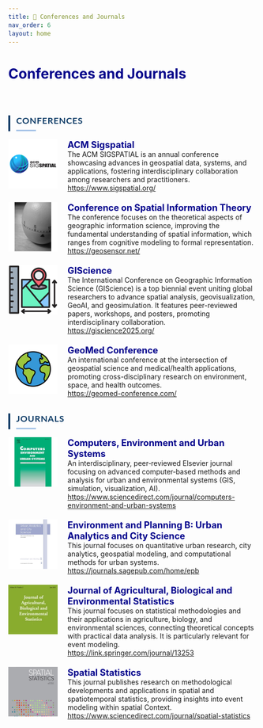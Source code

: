 ```yaml
---
title: 🔵 Conferences and Journals
nav_order: 6
layout: home
---
```


<!-- inline styles for subsection headings -->
<style>
.venue-subsection {
  font-family: 'Lato', sans-serif;
  text-transform: uppercase;
  font-size: 1.1rem;
  font-weight: 700;
  margin: 2rem 0 1rem;
  color: #0d3b66;
  padding-left: 0.75rem;
  border-left: 4px solid #0d3b66;
  letter-spacing: 0.05em;
}
.venue-subsection::after {
  content: "";
  display: block;
  width: 40px;
  height: 3px;
  background-color: #a5c3e7;
  margin-top: 0.5rem;
}
</style>

<h1 style="color: darkblue;">Conferences and Journals</h1>
<br>

<div style="max-width: 100%;">
  <!-- START -->
<p class="venue-subsection">Conferences</p>

<div style="display: flex; justify-content: space-between; align-items: stretch; margin-bottom: 20px;">
    <div style="display: flex; align-items: stretch;">
      <img src="/assets/images/thumb/acmsigspatial.jpg" alt="Logo" style="width: 100px; height: 100px; margin-right: 20px;">
      <div style="flex-grow: 1; display: flex; flex-direction: column; justify-content: space-between;">
        <p style="margin: 0; color: darkblue; font-size: 1.3em; font-weight: bold;">ACM Sigspatial</p>
        <p style="margin: 0;">The ACM SIGSPATIAL is an annual conference showcasing advances in geospatial data, systems, and applications, fostering interdisciplinary collaboration among researchers and practitioners.</p>
        <p style="margin: 0;"><a href="https://www.sigspatial.org/"><i class="fa-regular fa-file-pdf"></i> https://www.sigspatial.org/</a></p>
      </div>
    </div>
  </div>

<div style="display: flex; justify-content: space-between; align-items: stretch; margin-bottom: 20px;">
    <div style="display: flex; align-items: stretch;">
      <img src="/assets/images/thumb/COSIT.jpg" alt="Logo" style="width: 100px; height: 100px; margin-right: 20px;">
      <div style="flex-grow: 1; display: flex; flex-direction: column; justify-content: space-between;">
        <p style="margin: 0; color: darkblue; font-size: 1.3em; font-weight: bold;">Conference on Spatial Information Theory</p>
        <p style="margin: 0;">The conference focuses on the theoretical aspects of geographic information science, improving the fundamental understanding of spatial information, which ranges from cognitive modeling to formal representation.</p>
        <p style="margin: 0;"><a href="https://geosensor.net/"><i class="fa-regular fa-file-pdf"></i> https://geosensor.net/</a></p>
      </div>
    </div>
  </div>

<div style="display: flex; justify-content: space-between; align-items: stretch; margin-bottom: 20px;">
    <div style="display: flex; align-items: stretch;">
      <img src="/assets/images/thumb/spatial.jpg" alt="Logo" style="width: 100px; height: 100px; margin-right: 20px;">
      <div style="flex-grow: 1; display: flex; flex-direction: column; justify-content: space-between;">
        <p style="margin: 0; color: darkblue; font-size: 1.3em; font-weight: bold;">GIScience</p>
        <p style="margin: 0;">The International Conference on Geographic Information Science (GIScience) is a top biennial event uniting global researchers to advance spatial analysis, geovisualization, GeoAI, and geosimulation. It features peer-reviewed papers, workshops, and posters, promoting interdisciplinary collaboration.</p>
        <p style="margin: 0;"><a href="https://giscience2025.org/"><i class="fa-regular fa-file-pdf"></i> https://giscience2025.org/</a></p>
      </div>
    </div>
  </div>

<div style="display: flex; justify-content: space-between; align-items: stretch; margin-bottom: 20px;">
    <div style="display: flex; align-items: stretch;">
      <img src="/assets/images/thumb/geomed.jpg" alt="Logo" style="width: 100px; height: 100px; margin-right: 20px;">
      <div style="flex-grow: 1; display: flex; flex-direction: column; justify-content: space-between;">
        <p style="margin: 0; color: darkblue; font-size: 1.3em; font-weight: bold;">GeoMed Conference</p>
        <p style="margin: 0;">An international conference at the intersection of geospatial science and medical/health applications, promoting cross-disciplinary research on environment, space, and health outcomes.</p>
        <p style="margin: 0;"><a href="https://geomed-conference.com/"><i class="fa-regular fa-file-pdf"></i> https://geomed-conference.com/</a></p>
      </div>
    </div>
  </div>



<p class="venue-subsection">Journals</p>

<div style="display: flex; justify-content: space-between; align-items: stretch; margin-bottom: 20px;">
    <div style="display: flex; align-items: stretch;">
      <img src="/assets/images/thumb/Computers Environment and Urban Systems.jpg" alt="Logo" style="width: 100px; height: 100px; margin-right: 20px;">
      <div style="flex-grow: 1; display: flex; flex-direction: column; justify-content: space-between;">
        <p style="margin: 0; color: darkblue; font-size: 1.3em; font-weight: bold;">Computers, Environment and Urban Systems</p>
        <p style="margin: 0;">An interdisciplinary, peer‑reviewed Elsevier journal focusing on advanced computer‑based methods and analysis for urban and environmental systems (GIS, simulation, visualization, AI).</p>
        <p style="margin: 0;"><a href="https://www.sciencedirect.com/journal/computers-environment-and-urban-systems"><i class="fa-regular fa-file-pdf"></i> https://www.sciencedirect.com/journal/computers-environment-and-urban-systems</a></p>
      </div>
    </div>
  </div>

<div style="display: flex; justify-content: space-between; align-items: stretch; margin-bottom: 20px;">
    <div style="display: flex; align-items: stretch;">
      <img src="/assets/images/thumb/urbananalytics.jpg" alt="Logo" style="width: 100px; height: 100px; margin-right: 20px;">
      <div style="flex-grow: 1; display: flex; flex-direction: column; justify-content: space-between;">
        <p style="margin: 0; color: darkblue; font-size: 1.3em; font-weight: bold;">Environment and Planning B: Urban Analytics and City Science</p>
        <p style="margin: 0;">This journal focuses on quantitative urban research, city analytics, geospatial modeling, and computational methods for urban systems.</p>
        <p style="margin: 0;"><a href="https://journals.sagepub.com/home/epb"><i class="fa-regular fa-file-pdf"></i> https://journals.sagepub.com/home/epb</a></p>
      </div>
    </div>
  </div>

<div style="display: flex; justify-content: space-between; align-items: stretch; margin-bottom: 20px;">
    <div style="display: flex; align-items: stretch;">
      <img src="/assets/images/thumb/jabes.jpg" alt="Logo" style="width: 100px; height: 100px; margin-right: 20px;">
      <div style="flex-grow: 1; display: flex; flex-direction: column; justify-content: space-between;">
        <p style="margin: 0; color: darkblue; font-size: 1.3em; font-weight: bold;">Journal of Agricultural, Biological and Environmental Statistics</p>
        <p style="margin: 0;">This journal focuses on statistical methodologies and their applications in agriculture, biology, and environmental sciences, connecting theoretical concepts with practical data analysis. It is particularly relevant for event modeling.</p>
        <p style="margin: 0;"><a href="https://link.springer.com/journal/13253"><i class="fa-regular fa-file-pdf"></i> https://link.springer.com/journal/13253</a></p>
      </div>
    </div>
  </div>

<div style="display: flex; justify-content: space-between; align-items: stretch; margin-bottom: 20px;">
    <div style="display: flex; align-items: stretch;">
      <img src="/assets/images/thumb/spatialstatistics.jpg" alt="Logo" style="width: 100px; height: 100px; margin-right: 20px;">
      <div style="flex-grow: 1; display: flex; flex-direction: column; justify-content: space-between;">
        <p style="margin: 0; color: darkblue; font-size: 1.3em; font-weight: bold;">Spatial Statistics</p>
        <p style="margin: 0;">This journal publishes research on methodological developments and applications in spatial and spatiotemporal statistics, providing insights into event modeling within spatial Context.</p>
        <p style="margin: 0;"><a href="https://www.sciencedirect.com/journal/spatial-statistics"><i class="fa-regular fa-file-pdf"></i> https://www.sciencedirect.com/journal/spatial-statistics</a></p>
      </div>
    </div>
  </div>
<!-- STOP -->
</div>
